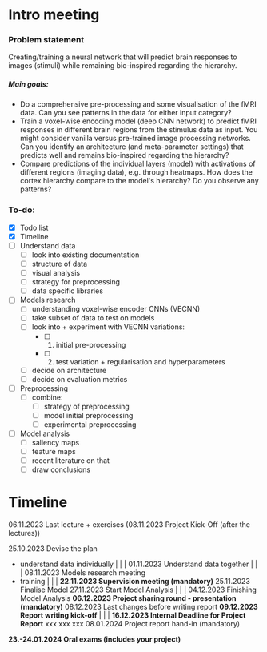 # Intro meeting

### Problem statement
Creating/training a neural network that will predict brain responses to images (stimuli) while remaining bio-inspired regarding the hierarchy.

##### Main goals:
- Do a comprehensive pre-processing and some visualisation of the fMRI data. Can you see patterns in the data for either input category?
- Train a voxel-wise encoding model (deep CNN network) to predict fMRI responses in different brain regions from the stimulus data as input. You might consider vanilla versus pre-trained image processing networks. Can you identify an architecture (and meta-parameter settings) that predicts well and remains bio-inspired regarding the hierarchy?
- Compare predictions of the individual layers (model) with activations of different regions (imaging data), e.g. through heatmaps. How does the cortex hierarchy compare to the model's hierarchy? Do you observe any patterns?

### To-do:
- [x] Todo list
- [x] Timeline
- [ ] Understand data
	 - [ ] look into existing documentation
	 - [ ] structure of data
	 - [ ] visual analysis
	 - [ ] strategy for preprocessing
	 - [ ] data specific libraries
- [ ] Models research
	- [ ] understanding voxel-wise encoder CNNs (VECNN)
	- [ ] take subset of data to test on models
	- [ ] look into + experiment with VECNN variations:
		- [ ] 1. initial pre-processing
		- [ ] 2. test variation + regularisation and hyperparameters
	- [ ] decide on architecture
	- [ ] decide on evaluation metrics
- [ ] Preprocessing
	- [ ] combine:
		- [ ] strategy of preprocessing
		- [ ] model initial preprocessing
		- [ ] experimental preprocessing
- [ ] Model analysis
	- [ ] saliency maps
	- [ ] feature maps
	- [ ] recent literature on that
	- [ ] draw conclusions

# Timeline

06.11.2023 Last lecture + exercises
(08.11.2023 Project Kick-Off (after the lectures))

25.10.2023 Devise the plan
- understand data individually
|
|
|
01.11.2023 Understand data together
|
|
|
08.11.2023 Models research meeting
- training
|
|
|
**22.11.2023 Supervision meeting (mandatory)**
25.11.2023 Finalise Model
27.11.2023 Start Model Analysis
|
|
|
04.12.2023 Finishing Model Analysis
**06.12.2023 Project sharing round - presentation (mandatory)**
08.12.2023 Last changes before writing report
**09.12.2023 Report writing kick-off**
|
|
|
**16.12.2023 Internal Deadline for Project Report**
xxx
xxx
xxx
08.01.2024 Project report hand-in (mandatory)

**23.-24.01.2024 Oral exams (includes your project)**
